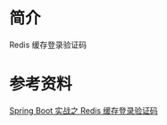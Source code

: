 # 简介
Redis 缓存登录验证码

# 参考资料
[Spring Boot 实战之 Redis 缓存登录验证码](http://blog.csdn.net/sun_t89/article/details/51944252)  